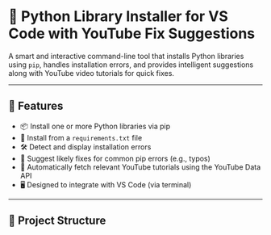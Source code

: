 # 🧠 Python Library Installer for VS Code with YouTube Fix Suggestions

A smart and interactive command-line tool that installs Python libraries using `pip`, handles installation errors, and provides intelligent suggestions along with YouTube video tutorials for quick fixes.

---

## 🚀 Features

- 📦 Install one or more Python libraries via pip
- 📄 Install from a `requirements.txt` file
- 🛠 Detect and display installation errors
- 🧠 Suggest likely fixes for common pip errors (e.g., typos)
- 🎥 Automatically fetch relevant YouTube tutorials using the YouTube Data API
- 🖥 Designed to integrate with VS Code (via terminal)

---

## 📁 Project Structure
